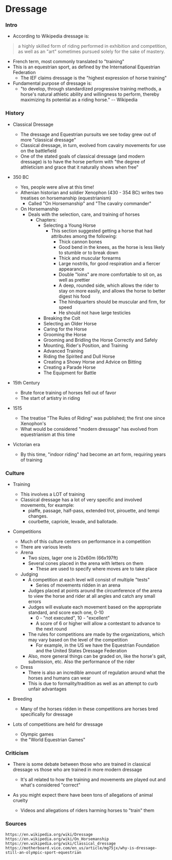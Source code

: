 Dressage
===
### Intro
- According to Wikipedia dressage is:
> a highly skilled form of riding performed in exhibition and competition, as well as an "art" sometimes pursued solely for the sake of mastery.
- French term, most commonly translated to "training"
- This is an equestrian sport, as defined by the International Equestrian Federation
  - The IEF claims dressage is the "highest expression of horse training"
- Fundamental purpose of dressage is:
  - "to develop, through standardized progressive training methods, a horse's natural athletic ability and willingness to perform, thereby maximizing its potential as a riding horse." -- Wikipedia

### History
- Classical Dressage
  - The dressage and Equestrian pursuits we see today grew out of more "classical dressage"
  - Classical dressage, in turn, evolved from cavalry movements for use on the battlefield
  - One of the stated goals of classical dressage (and modern dressage) is to have the horse perform with "the degree of athleticism and grace that it naturally shows when free"

- 350 BC
  - Yes, people were alive at this time!
  - Athenian historian and soldier Xenophon (430 - 354 BC) writes two treatises on horsemanship (equestrianism)
    - Called "On Horsemanship" and "The cavalry commander"
  - On Horsemanship
    - Deals with the selection, care, and training of horses
      - Chapters:
        - Selecting a Young Horse
          - This section suggested getting a horse that had attributes among the following:
            - Thick cannon bones
            - Good bend in the knees, as the horse is less likely to stumble or to break down
            - Thick and muscular forearms
            - Large nostrils, for good respiration and a fiercer appearance
            - Double "loins" are more comfortable to sit on, as well as prettier
            - A deep, rounded side, which allows the rider to stay on more easily, and allows the horse to better digest his food
            - The hindquarters should be muscular and firm, for speed
            - He should not have large testicles
        - Breaking the Colt
        - Selecting an Older Horse
        - Caring for the Horse
        - Grooming the Horse
        - Grooming and Bridling the Horse Correctly and Safely
        - Mounting, Rider's Position, and Training
        - Advanced Training
        - Riding the Spirited and Dull Horse
        - Creating a Showy Horse and Advice on Bitting
        - Creating a Parade Horse
        - The Equipment for Battle
- 15th Century
  - Brute force training of horses fell out of favor
  - The start of artistry in riding
- 1515
  - The treatise "The Rules of Riding" was published; the first one since Xenophon's
  - What would be considered "modern dressage" has evolved from equestrianism at this time
- Victorian era
  - By this time, "indoor riding" had become an art form, requiring years of training

### Culture
- Training
  - This involves a LOT of training
  - Classical dressage has a lot of very specific and involved movements, for example:
    - piaffe, passage, half-pass, extended trot, pirouette, and tempi changes.
    - courbette, capriole, levade, and ballotade.

- Competitions
  - Much of this culture centers on performance in a competition
  - There are various levels
  - Arena
    - Two sizes, lager one is 20x60m (66x197ft)
    - Several cones placed in the arena with letters on them
      - These are used to specify where moves are to take place
  - Judging
    - A competition at each level will consist of multiple "tests"
      - Series of movements ridden in an arena
    - Judges placed at points around the circumference of the arena to view the horse and rider at all angles and catch any small errors
    - Judges will evaluate each movement based on the appropriate standard, and score each one, 0-10
      - 0 - "not executed", 10 - "excellent"
      - A score of 6 or higher will allow a contestant to advance to the next round
    - The rules for competitions are made by the organizations, which may vary based on the level of the competition
      - For example, in the US we have the Equestrian Foundation and the United States Dressage Federation
    - Also, more general things can be graded on, like the horse's gait, submission, etc.  Also the performance of the rider
  - Dress
    - There is also an incredible amount of regulation around what the horses and humans can wear
    - This is due to formality/tradition as well as an attempt to curb unfair advantages

- Breeding
  - Many of the horses ridden in these competitions are horses bred specifically for dressage
- Lots of competitions are held for dressage
  - Olympic games
  - the "World Equestrian Games"

### Criticism
- There is some debate between those who are trained in classical dressage vs those who are trained in more modern dressage
  - It's all related to how the training and movements are played out and what's considered "correct"

- As you might expect there have been tons of allegations of animal cruelty
  - Videos and allegations of riders harming horses to "train" them

### Sources
```
https://en.wikipedia.org/wiki/Dressage
https://en.wikipedia.org/wiki/On_Horsemanship
https://en.wikipedia.org/wiki/Classical_dressage
https://motherboard.vice.com/en_us/article/mg75jx/why-is-dressage-still-an-olympic-sport-equestrian
```
